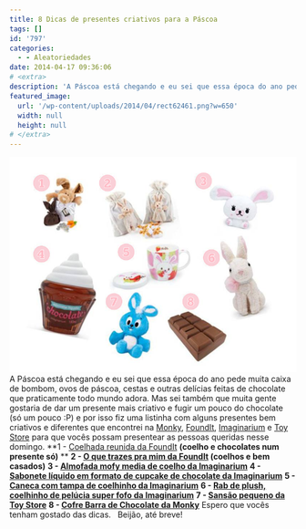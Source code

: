 ```yaml
---
title: 8 Dicas de presentes criativos para a Páscoa
tags: []
id: '797'
categories:
  - - Aleatoriedades
date: 2014-04-17 09:36:06
# <extra>
description: 'A Páscoa está chegando e eu sei que essa época do ano pede muita caixa de bombom, ovos de páscoa, cestas e outras delícias feitas de chocolate que praticamente todo mundo adora. Mas sei também que muita gente gostaria de dar um presente mais criativo e fugir um pouco do chocolate (só um pouco :P) e por isso fiz uma listinha com alguns presentes bem criativos e diferentes que encontrei na Monky, FoundIt, Imaginarium e Toy Store para que vocês possam presentear as pessoas queridas nesse domingo. 1 &#8211; Coelhada reunida da FoundIt (coelho e chocolates num presente só) 2 &#8211; O que trazes pra mim da FoundIt (coelhos e bem casados) 3 &#8211; Almofada mofy media de coelho da Imaginarium 4 &#8211; Sabonete líquido em formato de cupcake de chocolate da Imaginarium 5 &#8211; Caneca com tampa de coelhinho &hellip;'
featured_image: 
  url: '/wp-content/uploads/2014/04/rect62461.png?w=650'
  width: null
  height: null
# </extra>
---
```


[![Image](/wp-content/uploads/2014/04/rect62461.png?w=650)](/wp-content/uploads/2014/04/rect62461.png) A Páscoa está chegando e eu sei que essa época do ano pede muita caixa de bombom, ovos de páscoa, cestas e outras delícias feitas de chocolate que praticamente todo mundo adora. Mas sei também que muita gente gostaria de dar um presente mais criativo e fugir um pouco do chocolate (só um pouco :P) e por isso fiz uma listinha com alguns presentes bem criativos e diferentes que encontrei na [Monky](http://www.monky.com.br/), [FoundIt](https://www.foundit.com.br/), [Imaginarium](http://loja.imaginarium.com.br/) e [Toy Store](http://www.bebestore.com.br/toystore/) para que vocês possam presentear as pessoas queridas nesse domingo. **1 - [Coelhada reunida da FoundIt](https://www.foundit.com.br/detalhe/coelhadareunida/2298 "Coelhada reunida da FoundIt ") **(coelho e chocolates num presente só)** ** **2 - [O que trazes pra mim da FoundIt](https://www.foundit.com.br/detalhe/oquetrazesparamim/1664 "O que trazes pra mim da FoundIt ") (coelhos e bem casados)** **3 - [Almofada mofy media de coelho da Imaginarium](http://loja.imaginarium.com.br/almofada-mofy-media.html "Almofada mofy media de coelho da Imaginarium")** **4 - [Sabonete líquido em formato de cupcake de chocolate da Imaginarium](http://loja.imaginarium.com.br/sabonete-liquido-cupcake-chocolate.html "Sabonete líquido em formato de cupcake de chocolate da Imaginarium")** **5 - [Caneca com tampa de coelhinho da Imaginarium](http://loja.imaginarium.com.br/caneca-com-tampa-mofy-morango.html "Caneca com tampa de coelhinho da Imaginarium")** **6 - [Rab de plush, coelhinho de pelúcia super fofo da Imaginarium](http://loja.imaginarium.com.br/rab-de-plush.html "Rab de plush, coelhinho de pelúcia super fofo da Imaginarium")** **7 - [Sansão pequeno da Toy Store](http://www.bebestore.com.br/toystore/produto/sansao-pequeno--ovo-para-pascoa/33065/?gclid=CIP0562p5r0CFZRr7AodJnYAMw "Sansão pequeno da Toy Store")** **8 - [Cofre Barra de Chocolate da Monky](http://www.monky.com.br/Conteudo/ProdutoDetalhe.aspx?idProduto=00000041&idTipo=1002&modelo=COFRE_BARRA_DE_CHOCOLATE "Cofre Barra de Chocolate da Monky")** Espero que vocês tenham gostado das dicas.   Beijão, até breve!
